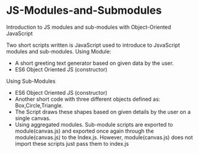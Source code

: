 # JS-Modules-and-Submodules
Introduction to JS modules and sub-modules with Object-Oriented JavaScript

Two short scripts written is JavaScript used to introduce to JsvaScript modules and sub-modules.
Using Module:
  - A short greeting text generator based on given data by the user.
  - ES6 Object Oriented JS (constructor)
  
Using Sub-Modules
  - ES6 Object Oriented JS (constructor)
  - Another short code with three different objects defined as: Box,Circle,Triangle.
  - The Script draws these shapes based on given details by the user on a single canvas.
  - Using aggregated modules. Sub-module scripts are exported to module(canvas.js) and exported once again
    through the module(canvas.js) to the Index.js.
    However, module(canvas.js) does not import these scripts just pass them to index.js
